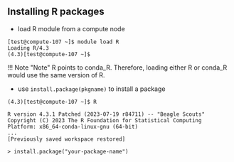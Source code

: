 ## Installing R packages

- load R module from a compute node
```
[test@compute-107 ~]$ module load R
Loading R/4.3
(4.3)[test@compute-107 ~]$
```
!!! Note "Note"
    R points to conda_R. Therefore, loading either R or conda_R would use the same version of R.
    
- use `install.package(pkgname)` to install a package
```
(4.3)[test@compute-107 ~]$ R

R version 4.3.1 Patched (2023-07-19 r84711) -- "Beagle Scouts"
Copyright (C) 2023 The R Foundation for Statistical Computing
Platform: x86_64-conda-linux-gnu (64-bit)
...
[Previously saved workspace restored]

> install.package("your-package-name")
```
